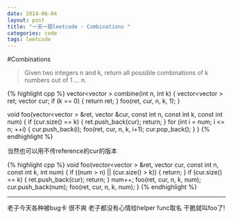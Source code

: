 ```yaml
---
date: 2014-06-04
layout: post
title: "一天一题leetcode - Combinations "
categories: code
tags: leetcode
---
```


#Combinations
>Given two integers n and k, return all possible combinations of k numbers out of 1 ... n.   

{% highlight cpp %}
vector<vector<int> > combine(int n, int k) {
    vector<vector<int> > ret;
    vector<int> cur;
    if (k == 0) {
        return ret;
    }
    foo(ret, cur, n, k, 1);
}

void foo(vector<vector<int> > &ret, vector<int> &cur, const int n,
         const int k, const int num) {
    if (cur.size() == k) {
        ret.push_back(cur);
        return;
    }
    for (int i = num; i <= n; ++i) {
        cur.push_back(i);
        foo(ret, cur, n, k, i+1);
        cur.pop_back();
    }
}
{% endhighlight %}

当然也可以用不传reference的cur的版本

{% highlight cpp %}
void foo(vector<vector<int> > &ret, vector<int> cur,
         const int n, const int k, int num) {
    if ((num > n) || (cur.size() > k)) {
        return;
    }
    if (cur.size() == k) {
        ret.push_back(cur);
        return;
    }
    num++;
    foo(ret, cur, n, k, num);
    cur.push_back(num);
    foo(ret, cur, n, k, num);
}
{% endhighlight %}

---
老子今天各种被bug卡 很不爽 老子都没有心情给helper func取名 干脆就叫foo了!
